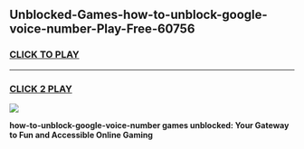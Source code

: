 
## Unblocked-Games-how-to-unblock-google-voice-number-Play-Free-60756
<h3>
<a href="https://premium76.site?title=how-to-unblock-google-voice-number&ref=18A1">CLICK TO PLAY</a></h3>
<hr>

<h3>
<a href="https://premium76.site?title=how-to-unblock-google-voice-number&ref=18A1">CLICK 2 PLAY</a>
  
</h3>

<a href="https://premium76.site?title=how-to-unblock-google-voice-number&ref=18A1"><img src="https://clearcache.store/games.png"></a>


**how-to-unblock-google-voice-number games unblocked: Your Gateway to Fun and Accessible Online Gaming**
